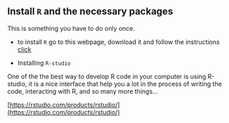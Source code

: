 ## Install `R` and the necessary packages
This is something you have to do only once.

- to install `R` go to this webpage, download it and follow the instructions [click](https://www.r-project.org/)


- Installing `R-studio`

One of the the best way to develop R code in your computer is using R-studio, it is a nice interface that help you a lot in the process of writing the code, interacting with R, and so many more things...

[https://rstudio.com/products/rstudio/](https://rstudio.com/products/rstudio/)

